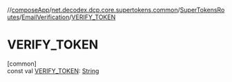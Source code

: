 //[composeApp](../../../../index.md)/[net.decodex.dcp.core.supertokens.common](../../index.md)/[SuperTokensRoutes](../index.md)/[EmailVerification](index.md)/[VERIFY_TOKEN](-v-e-r-i-f-y_-t-o-k-e-n.md)

# VERIFY_TOKEN

[common]\
const val [VERIFY_TOKEN](-v-e-r-i-f-y_-t-o-k-e-n.md): [String](https://kotlinlang.org/api/latest/jvm/stdlib/kotlin/-string/index.html)
